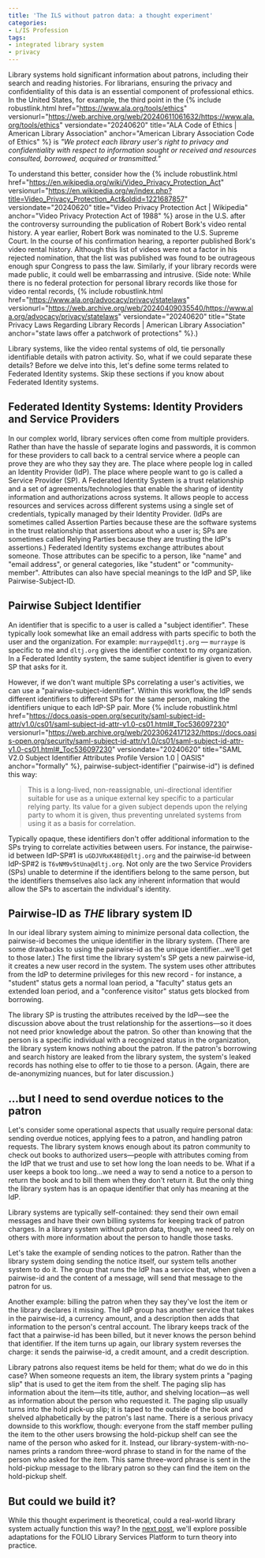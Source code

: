 ```yaml
---
title: 'The ILS without patron data: a thought experiment'
categories:
- L/IS Profession
tags:
- integrated library system
- privacy
---
```

Library systems hold significant information about patrons, including their search and reading histories. 
For librarians, ensuring the privacy and confidentiality of this data is an essential component of professional ethics. 
In the United States, for example, the third point in the {% include robustlink.html href="https://www.ala.org/tools/ethics" versionurl="https://web.archive.org/web/20240611061632/https://www.ala.org/tools/ethics" versiondate="20240620" title="ALA Code of Ethics | American Library Association" anchor="American Library Association Code of Ethics" %}  is _"We protect each library user's right to privacy and confidentiality with respect to information sought or received and resources consulted, borrowed, acquired or transmitted."_

To understand this better, consider how the {% include robustlink.html href="https://en.wikipedia.org/wiki/Video_Privacy_Protection_Act" versionurl="https://en.wikipedia.org/w/index.php?title=Video_Privacy_Protection_Act&oldid=1221687857" versiondate="20240620" title="Video Privacy Protection Act | Wikipedia" anchor="Video Privacy Protection Act of 1988" %} arose in the U.S. after the controversy surrounding the publication of Robert Bork's video rental history. 
A year earlier, Robert Bork was nominated to the U.S. Supreme Court. 
In the course of his confirmation hearing, a reporter published Bork's video rental history. 
Although this list of videos were not a factor in his rejected nomination, that the list was published was found to be outrageous enough spur Congress to pass the law. 
Similarly, if your library records were made public, it could well be embarrassing and intrusive. 
(Side note: While there is no federal protection for personal library records like those for video rental records, {% include robustlink.html href="https://www.ala.org/advocacy/privacy/statelaws" versionurl="https://web.archive.org/web/20240409035540/https://www.ala.org/advocacy/privacy/statelaws" versiondate="20240620" title="State Privacy Laws Regarding Library Records | American Library Association" anchor="state laws offer a patchwork of protections" %}.)

Library systems, like the video rental systems of old, tie personally identifiable details with patron activity. 
So, what if we could separate these details? 
Before we delve into this, let's define some terms related to Federated Identity systems. 
Skip these sections if you know about Federated Identity systems. 

## Federated Identity Systems: Identity Providers and Service Providers
In our complex world, library services often come from multiple providers. 
Rather than have the hassle of separate logins and passwords, it is common for these providers to call back to a central service where a people can prove they are who they say they are. 
The place where people log in called an Identity Provider (IdP). 
The place where people want to go is called a Service Provider (SP). 
A Federated Identity System is a trust relationship and a set of agreements/technologies that enable the sharing of identity information and authorizations across systems. 
It allows people to access resources and services across different systems using a single set of credentials, typically managed by their Identity Provider. 
(IdPs are sometimes called Assertion Parties because these are the software systems in the trust relationship that assertions about who a user is; SPs are sometimes called Relying Parties because they are trusting the IdP's assertions.) 
Federated Identity systems exchange attributes about someone. 
Those attributes can be specific to a person, like "name" and "email address", or general categories, like "student" or "community-member". 
Attributes can also have special meanings to the IdP and SP, like Pairwise-Subject-ID.

## Pairwise Subject Identifier
An identifier that is specific to a user is called a "subject identifier". 
These typically look somewhat like an email address with parts specific to both the user and the organization. 
For example: `murraype@dltj.org` — `murraype` is specific to me and `dltj.org` gives the identifier context to my organization. 
In a Federated Identity system, the same subject identifier is given to every SP that asks for it.

However, if we don't want multiple SPs correlating a user's activities, we can use a "pairwise-subject-identifier". 
Within this workflow, the IdP sends different identifiers to different SPs for the same person, making the identifiers unique to each IdP-SP pair. 
More {% include robustlink.html href="https://docs.oasis-open.org/security/saml-subject-id-attr/v1.0/cs01/saml-subject-id-attr-v1.0-cs01.html#_Toc536097230" versionurl="https://web.archive.org/web/20230624171232/https://docs.oasis-open.org/security/saml-subject-id-attr/v1.0/cs01/saml-subject-id-attr-v1.0-cs01.html#_Toc536097230" versiondate="20240620" title="SAML V2.0 Subject Identifier Attributes Profile Version 1.0 | OASIS" anchor="formally" %}, pairwise-subject-identifier ("pairwise-id") is defined this way:

> This is a long-lived, non-reassignable, uni-directional identifier suitable for use as a unique external key specific to a particular relying party. Its value for a given subject depends upon the relying party to whom it is given, thus preventing unrelated systems from using it as a basis for correlation. 

Typically opaque, these identifiers don't offer additional information to the SPs trying to correlate activities between users. 
For instance, the pairwise-id between IdP-SP#1 is `uGDJVRxK48E@dltj.org` and the pairwise-id between IdP-SP#2 is `T6vNM9v5tUna@dltj.org`. 
Not only are the two Service Providers (SPs) unable to determine if the identifiers belong to the same person, but the identifiers themselves also lack any inherent information that would allow the SPs to ascertain the individual's identity.

## Pairwise-ID as _THE_ library system ID
In our ideal library system aiming to minimize personal data collection, the pairwise-id becomes the unique identifier in the library system. 
(There are some drawbacks to using the pairwise-id as the unique identifier...we'll get to those later.) 
The first time the library system's SP gets a new pairwise-id, it creates a new user record in the system. 
The system uses other attributes from the IdP to determine privileges for this new record - for instance, a "student" status gets a normal loan period, a "faculty" status gets an extended loan period, and a "conference visitor" status gets blocked from borrowing.

The library SP is trusting the attributes received by the IdP—see the discussion above about the trust relationship for the assertions—so it does not need prior knowledge about the patron. 
So other than knowing that the person is a specific individual with a recognized status in the organization, the library system knows nothing about the patron. 
If the patron's borrowing and search history are leaked from the library system, the system's leaked records has nothing else to offer to tie those to a person. 
(Again, there are de-anonymizing nuances, but for later discussion.)

## ...but I need to send overdue notices to the patron
Let's consider some operational aspects that usually require personal data: sending overdue notices, applying fees to a patron, and handling patron requests. 
The library system knows enough about its patron community to check out books to authorized users—people with attributes coming from the IdP that we trust and use to set how long the loan needs to be. 
What if a user keeps a book too long...we need a way to send a notice to a person to return the book and to bill them when they don't return it. 
But the only thing the library system has is an opaque identifier that only has meaning at the IdP.

Library systems are typically self-contained: they send their own email messages and have their own billing systems for keeping track of patron charges. 
In a library system without patron data, though, we need to rely on others with more information about the person to handle those tasks.

Let's take the example of sending notices to the patron. 
Rather than the library system doing sending the notice itself, our system tells another system to do it. 
The group that runs the IdP has a service that, when given a pairwise-id and the content of a message, will send that message to the patron for us. 

Another example: billing the patron when they say they've lost the item or the library declares it missing. 
The IdP group has another service that takes in the pairwise-id, a currency amount, and a description then adds that information to the person's central account. 
The library keeps track of the fact that a pairwise-id has been billed, but it never knows the person behind that identifier. 
If the item turns up again, our library system reverses the charge: it sends the pairwise-id, a credit amount, and a credit description. 

Library patrons also request items be held for them; what do we do in this case? 
When someone requests an item, the library system prints a "paging slip" that is used to get the item from the shelf. 
The paging slip has information about the item—its title, author, and shelving location—as well as information about the person who requested it. 
The paging slip usually turns into the hold pick-up slip; it is taped to the outside of the book and shelved alphabetically by the patron's last name. 
There is a serious privacy downside to this workflow, though: everyone from the staff member pulling the item to the other users browsing the hold-pickup shelf can see the name of the person who asked for it. 
Instead, our library-system-with-no-names prints a random three-word phrase to stand in for the name of the person who asked for the item. 
This same three-word phrase is sent in the hold-pickup message to the library patron so they can find the item on the hold-pickup shelf. 

## But could we build it?
While this thought experiment is theoretical, could a real-world library system actually function this way? 
In the [next post](https://dltj.org/article/ils-without-patron-data-folio/), we'll explore possible adaptations for the FOLIO Library Services Platform to turn theory into practice.